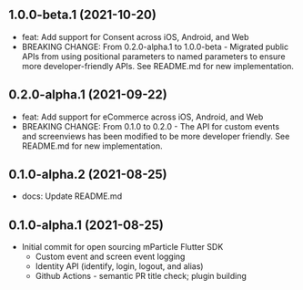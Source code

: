 ## 1.0.0-beta.1  (2021-10-20)

* feat: Add support for Consent across iOS, Android, and Web
* BREAKING CHANGE: From 0.2.0-alpha.1 to 1.0.0-beta - Migrated public APIs from using positional parameters to named parameters to ensure more developer-friendly APIs. See README.md for new implementation.

## 0.2.0-alpha.1  (2021-09-22)

* feat: Add support for eCommerce across iOS, Android, and Web
* BREAKING CHANGE: From 0.1.0 to 0.2.0 - The API for custom events and screenviews has been modified to be more developer friendly. See README.md for new implementation.

## 0.1.0-alpha.2  (2021-08-25)

* docs: Update README.md 

## 0.1.0-alpha.1 (2021-08-25)

* Initial commit for open sourcing mParticle Flutter SDK
  * Custom event and screen event logging
  * Identity API (identify, login, logout, and alias)
  * Github Actions - semantic PR title check; plugin building